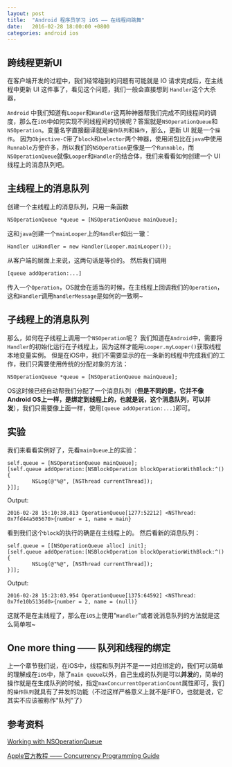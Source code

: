 ```yaml
---
layout: post
title:  "Android 程序员学习 iOS —— 在线程间跳舞"
date:   2016-02-28 18:00:00 +0800
categories: android ios
---
```



## 跨线程更新UI

在客户端开发的过程中，我们经常碰到的问题有可能就是 IO 请求完成后，在主线程中更新 UI 这件事了，看见这个问题，我们一般会直接想到 `Handler`这个大杀器，

`Android` 中我们知道有`Looper`和`Handler`这两种神器帮我们完成不同线程间的调度，那么在`iOS`中如何实现不同线程间的切换呢？答案就是`NSOperationQueue`和`NSOperation`。变量名字直接翻译就是`操作队列`和`操作`，那么，更新 UI 就是一个`操作`。 因为`Objective-C`带了`block`和`selector`两个神器，使用闭包比在`java`中使用`Runnable`方便许多，所以我们的`NSOperation`更像是一个`Runnable`，而`NSOperationQueue`就像`Looper`和`Handler`的结合体，我们来看看如何创建一个 UI 线程上的消息队列吧。

## 主线程上的消息队列

创建一个主线程上的消息队列，只用一条函数
```
NSOperationQueue *queue = [NSOperationQueue mainQueue];
```
这和`java`创建一个`mainLooper`上的`Handler`如出一辙：

```
Handler uiHandler = new Handler(Looper.mainLooper());
```

从客户端的层面上来说，这两句话是等价的。
然后我们调用
```
[queue addOperation:...]
```
传入一个`Operation`，OS就会在适当的时候，在主线程上回调我们的`Operation`，这和`Handler`调用`handlerMessage`是如何的一致啊~

## 子线程上的消息队列
那么，如何在子线程上调用一个`NSOperation`呢？
我们知道在`Android`中，需要将`Handler`的初始化运行在子线程上，因为这样才能用`Looper.myLooper()`获取线程本地变量实例。
但是在iOS中，我们不需要显示的在一条新的线程中完成我们的工作，我们只需要使用传统的分配对象的方法：

```
NSOperationQueue *queue = [NSOperationQueue mainQueue];
```
OS这时候已经自动帮我们分配了一个消息队列（**但是不同的是，它并不像Android OS上一样，是绑定到线程上的，也就是说，这个消息队列，可以并发**），我们只需要像上面一样，使用`[queue addOperation:...]`即可。

## 实验

我们来看看实例好了，先看`mainQueue`上的实验：
```
self.queue = [NSOperationQueue mainQueue];
[self.queue addOperation:[NSBlockOperation blockOperationWithBlock:^() {
        NSLog(@"%@", [NSThread currentThread]);
}]];
```

Output:
```
2016-02-28 15:10:38.813 OperationQueue[1277:52212] <NSThread: 0x7fd44a505670>{number = 1, name = main}
```
看到我们这个`block`的执行的确是在主线程上的。
然后看新的消息队列：
```
self.queue = [[NSOperationQueue alloc] init];
[self.queue addOperation:[NSBlockOperation blockOperationWithBlock:^() {
        NSLog(@"%@", [NSThread currentThread]);
}]];
```
Output:
```
2016-02-28 15:23:03.954 OperationQueue[1375:64592] <NSThread: 0x7fe10b5136d0>{number = 2, name = (null)}
```
这就不是在主线程了，那么在`iOS`上使用"`Handler`"或者说消息队列的方法就是这么简单啦~

## One more thing —— 队列和线程的绑定

上一个章节我们说，在iOS中，线程和队列并不是一一对应绑定的，我们可以简单的理解成在`iOS`中，除了`main queue`以外，自己生成的队列是可以**并发**的，简单的操作就是在生成队列的时候，指定`maxConcurrentOperationCount`属性即可，我们的`操作队列`就具有了并发的功能（不过这样严格意义上就不是FIFO，也就是说，它其实不应该被称作"队列"了）


## 参考资料

[Working with NSOperationQueue](https://github.com/MacRuby/MacRuby/wiki/Working-with-NSOperationQueue)

[Apple官方教程 —— Concurrency Programming Guide](https://developer.apple.com/library/prerelease/ios/documentation/General/Conceptual/ConcurrencyProgrammingGuide/Introduction/Introduction.html#//apple_ref/doc/uid/TP40008091)